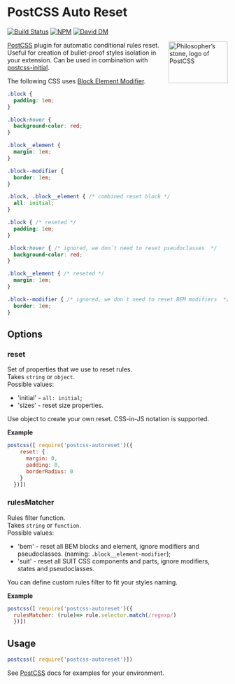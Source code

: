 # PostCSS Auto Reset

[![Build Status][ci-img]][ci] [![NPM][npm-img]][npm] [![David DM][david-img]][david]

<img align="right" width="135" height="95"
     title="Philosopher’s stone, logo of PostCSS"
     src="http://postcss.github.io/postcss/logo-leftp.png">

[PostCSS] plugin for automatic conditional rules reset. Useful for creation of
bullet-proof styles isolation in your extension. Can be used in combination with
[postcss-initial][initial].


[PostCSS]:    https://github.com/postcss/postcss
[ci-img]:     https://travis-ci.org/maximkoretskiy/postcss-autoreset.svg
[ci]:         https://travis-ci.org/maximkoretskiy/postcss-autoreset
[npm-img]:    https://badge.fury.io/js/postcss-autoreset.svg
[npm]:        https://www.npmjs.com/package/postcss-autoreset
[david-img]:  https://david-dm.org/maximkoretskiy/postcss-autoreset.svg
[david]:      https://david-dm.org/maximkoretskiy/postcss-autoreset
[initial]:    https://github.com/maximkoretskiy/postcss-initial

The following CSS uses [Block Element Modifier](http://getbem.com/).

```css
.block {
  padding: 1em;
}

.block:hover {
  background-color: red;
}

.block__element {
  margin: 1em;
}

.block--modifier {
  border: 1em;
}

```

```css
.block, .block__element { /* combined reset block */
  all: initial;
}

.block { /* reseted */
  padding: 1em;
}

.block:hover { /* ignored, we don`t need to reset pseudoclasses  */
  background-color: red;
}

.block__element { /* reseted */
  margin: 1em;
}

.block--modifier { /* ignored, we don`t need to reset BEM modifiers  */
  border: 1em;
}
```

## Options

### reset
Set of properties that we use to reset rules.  
Takes `string` or `object`.  
Possible values:
 - 'initial' - `all: initial`;
 - 'sizes' - reset size properties.

Use object to create your own reset. CSS-in-JS notation is supported.

**Example**
```js
postcss([ require('postcss-autoreset')({
    reset: {
      margin: 0,
      padding: 0,
      borderRadius: 0
    }
  })])
```



### rulesMatcher
Rules filter function.  
Takes `string` or `function`.  
Possible values:
 - 'bem' - reset all BEM blocks and element, ignore modifiers and pseudoclasses. (naming: `.block__element-modifier`);
 - 'suit' - reset all SUIT CSS components and parts, ignore modifiers, states and pseudoclasses.

You can define custom rules filter to fit your styles naming.  

**Example**
```js
postcss([ require('postcss-autoreset')({
  rulesMatcher: (rule)=> rule.selector.match(/regexp/)
  })])
```


## Usage

```js
postcss([ require('postcss-autoreset')])
```

See [PostCSS] docs for examples for your environment.
